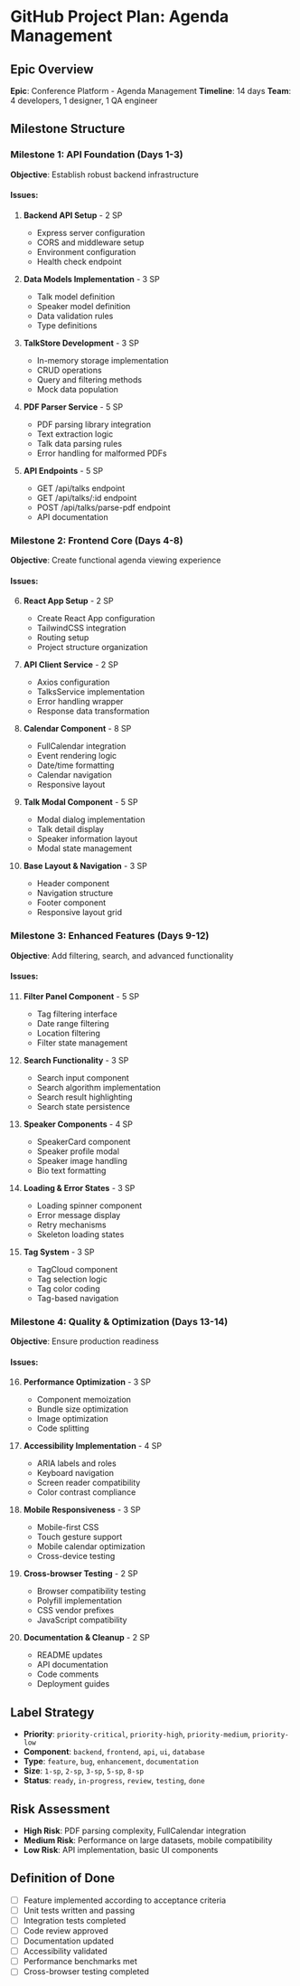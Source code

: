 # GitHub Project Plan: Agenda Management

## Epic Overview
**Epic**: Conference Platform - Agenda Management
**Timeline**: 14 days
**Team**: 4 developers, 1 designer, 1 QA engineer

## Milestone Structure

### Milestone 1: API Foundation (Days 1-3)
**Objective**: Establish robust backend infrastructure

#### Issues:
1. **Backend API Setup** - 2 SP
   - Express server configuration
   - CORS and middleware setup
   - Environment configuration
   - Health check endpoint

2. **Data Models Implementation** - 3 SP
   - Talk model definition
   - Speaker model definition
   - Data validation rules
   - Type definitions

3. **TalkStore Development** - 3 SP
   - In-memory storage implementation
   - CRUD operations
   - Query and filtering methods
   - Mock data population

4. **PDF Parser Service** - 5 SP
   - PDF parsing library integration
   - Text extraction logic
   - Talk data parsing rules
   - Error handling for malformed PDFs

5. **API Endpoints** - 5 SP
   - GET /api/talks endpoint
   - GET /api/talks/:id endpoint
   - POST /api/talks/parse-pdf endpoint
   - API documentation

### Milestone 2: Frontend Core (Days 4-8)
**Objective**: Create functional agenda viewing experience

#### Issues:
6. **React App Setup** - 2 SP
   - Create React App configuration
   - TailwindCSS integration
   - Routing setup
   - Project structure organization

7. **API Client Service** - 2 SP
   - Axios configuration
   - TalksService implementation
   - Error handling wrapper
   - Response data transformation

8. **Calendar Component** - 8 SP
   - FullCalendar integration
   - Event rendering logic
   - Date/time formatting
   - Calendar navigation
   - Responsive layout

9. **Talk Modal Component** - 5 SP
   - Modal dialog implementation
   - Talk detail display
   - Speaker information layout
   - Modal state management

10. **Base Layout & Navigation** - 3 SP
    - Header component
    - Navigation structure
    - Footer component
    - Responsive layout grid

### Milestone 3: Enhanced Features (Days 9-12)
**Objective**: Add filtering, search, and advanced functionality

#### Issues:
11. **Filter Panel Component** - 5 SP
    - Tag filtering interface
    - Date range filtering
    - Location filtering
    - Filter state management

12. **Search Functionality** - 3 SP
    - Search input component
    - Search algorithm implementation
    - Search result highlighting
    - Search state persistence

13. **Speaker Components** - 4 SP
    - SpeakerCard component
    - Speaker profile modal
    - Speaker image handling
    - Bio text formatting

14. **Loading & Error States** - 3 SP
    - Loading spinner component
    - Error message display
    - Retry mechanisms
    - Skeleton loading states

15. **Tag System** - 3 SP
    - TagCloud component
    - Tag selection logic
    - Tag color coding
    - Tag-based navigation

### Milestone 4: Quality & Optimization (Days 13-14)
**Objective**: Ensure production readiness

#### Issues:
16. **Performance Optimization** - 3 SP
    - Component memoization
    - Bundle size optimization
    - Image optimization
    - Code splitting

17. **Accessibility Implementation** - 4 SP
    - ARIA labels and roles
    - Keyboard navigation
    - Screen reader compatibility
    - Color contrast compliance

18. **Mobile Responsiveness** - 3 SP
    - Mobile-first CSS
    - Touch gesture support
    - Mobile calendar optimization
    - Cross-device testing

19. **Cross-browser Testing** - 2 SP
    - Browser compatibility testing
    - Polyfill implementation
    - CSS vendor prefixes
    - JavaScript compatibility

20. **Documentation & Cleanup** - 2 SP
    - README updates
    - API documentation
    - Code comments
    - Deployment guides

## Label Strategy
- **Priority**: `priority-critical`, `priority-high`, `priority-medium`, `priority-low`
- **Component**: `backend`, `frontend`, `api`, `ui`, `database`
- **Type**: `feature`, `bug`, `enhancement`, `documentation`
- **Size**: `1-sp`, `2-sp`, `3-sp`, `5-sp`, `8-sp`
- **Status**: `ready`, `in-progress`, `review`, `testing`, `done`

## Risk Assessment
- **High Risk**: PDF parsing complexity, FullCalendar integration
- **Medium Risk**: Performance on large datasets, mobile compatibility
- **Low Risk**: API implementation, basic UI components

## Definition of Done
- [ ] Feature implemented according to acceptance criteria
- [ ] Unit tests written and passing
- [ ] Integration tests completed
- [ ] Code review approved
- [ ] Documentation updated
- [ ] Accessibility validated
- [ ] Performance benchmarks met
- [ ] Cross-browser testing completed
